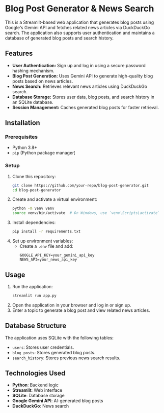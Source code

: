 # Blog Post Generator & News Search

This is a Streamlit-based web application that generates blog posts using Google's Gemini API and fetches related news articles via DuckDuckGo search. The application also supports user authentication and maintains a database of generated blog posts and search history.

## Features

- **User Authentication:** Sign up and log in using a secure password hashing mechanism.
- **Blog Post Generation:** Uses Gemini API to generate high-quality blog posts based on news articles.
- **News Search:** Retrieves relevant news articles using DuckDuckGo search.
- **Database Storage:** Stores user data, blog posts, and search history in an SQLite database.
- **Session Management:** Caches generated blog posts for faster retrieval.

## Installation

### Prerequisites

- Python 3.8+
- `pip` (Python package manager)

### Setup

1. Clone this repository:
   ```sh
   git clone https://github.com/your-repo/blog-post-generator.git
   cd blog-post-generator
   ```
2. Create and activate a virtual environment:
   ```sh
   python -m venv venv
   source venv/bin/activate  # On Windows, use `venv\Scripts\activate`
   ```
3. Install dependencies:
   ```sh
   pip install -r requirements.txt
   ```
4. Set up environment variables:
   - Create a `.env` file and add:
     ```
     GOOGLE_API_KEY=your_gemini_api_key
     NEWS_API=your_news_api_key
     ```

## Usage

1. Run the application:
   ```sh
   streamlit run app.py
   ```
2. Open the application in your browser and log in or sign up.
3. Enter a topic to generate a blog post and view related news articles.

## Database Structure

The application uses SQLite with the following tables:

- `users`: Stores user credentials.
- `blog_posts`: Stores generated blog posts.
- `search_history`: Stores previous news search results.

## Technologies Used

- **Python**: Backend logic
- **Streamlit**: Web interface
- **SQLite**: Database storage
- **Google Gemini API**: AI-generated blog posts
- **DuckDuckGo**: News search
